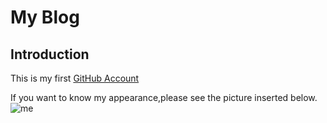 
# My Blog

## Introduction

This is my first [GitHub Account](https://github.com/jallenlau/jallenlau.github.io)

If you want to know my appearance,please see the picture inserted below.
![me](https://m.360buyimg.com/pop/jfs/t24772/84/231192659/11305/7193ec76/5b696af0Ne501395b.jpg)
